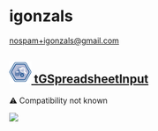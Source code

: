 # igonzals
  <nospam+igonzals@gmail.com>

## <a href='./components/tGSpreadsheetInput/readme.md'><img src='./components/tGSpreadsheetInput/logo.jpg' width='40' height='40'> tGSpreadsheetInput</a>
 :warning: Compatibility not known

<img src='./components/tGSpreadsheetInput/sample.jpg'>
